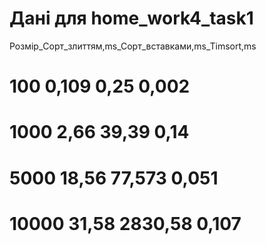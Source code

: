 # Дані для home_work4_task1
Розмір_Cорт_злиттям,ms_Cорт_вставками,ms_Timsort,ms
# 100	                 0,109	                         0,25	           0,002
# 1000	               2,66	                          39,39	           0,14
# 5000	               18,56	                       77,573	           0,051
# 10000             	 31,58	                       2830,58	         0,107


